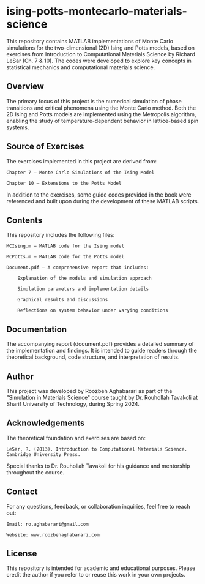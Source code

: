 # ising-potts-montecarlo-materials-science

This repository contains MATLAB implementations of Monte Carlo simulations for the two-dimensional (2D) Ising and Potts models, based on exercises from Introduction to Computational Materials Science by Richard LeSar (Ch. 7 & 10). The codes were developed to explore key concepts in statistical mechanics and computational materials science.

## Overview

The primary focus of this project is the numerical simulation of phase transitions and critical phenomena using the Monte Carlo method. Both the 2D Ising and Potts models are implemented using the Metropolis algorithm, enabling the study of temperature-dependent behavior in lattice-based spin systems.

## Source of Exercises

The exercises implemented in this project are derived from:

    Chapter 7 – Monte Carlo Simulations of the Ising Model

    Chapter 10 – Extensions to the Potts Model

In addition to the exercises, some guide codes provided in the book were referenced and built upon during the development of these MATLAB scripts.

## Contents

This repository includes the following files:

    MCIsing.m – MATLAB code for the Ising model

    MCPotts.m – MATLAB code for the Potts model

    Document.pdf – A comprehensive report that includes:

        Explanation of the models and simulation approach

        Simulation parameters and implementation details

        Graphical results and discussions

        Reflections on system behavior under varying conditions

## Documentation

The accompanying report (document.pdf) provides a detailed summary of the implementation and findings. It is intended to guide readers through the theoretical background, code structure, and interpretation of results.

## Author

This project was developed by Roozbeh Aghabarari as part of the "Simulation in Materials Science" course taught by Dr. Rouhollah Tavakoli at Sharif University of Technology, during Spring 2024.

## Acknowledgements

The theoretical foundation and exercises are based on:

    LeSar, R. (2013). Introduction to Computational Materials Science. Cambridge University Press.

Special thanks to Dr. Rouhollah Tavakoli for his guidance and mentorship throughout the course.

## Contact

For any questions, feedback, or collaboration inquiries, feel free to reach out:

    Email: ro.aghabarari@gmail.com

    Website: www.roozbehaghabarari.com

## License

This repository is intended for academic and educational purposes. Please credit the author if you refer to or reuse this work in your own projects.